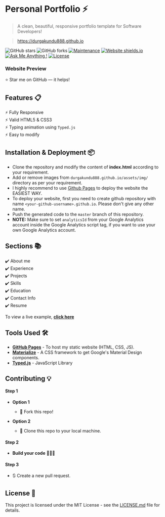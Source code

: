 # Personal Portfolio ⚡️ 
> A clean, beautiful, responsive portfolio template for Software Developers!

> https://durgakundu888.github.io

![GitHub stars](https://img.shields.io/github/stars/durgakundu888/durgakundu888.github.io) 
![GitHub forks](https://img.shields.io/github/forks/durgakundu888/durgakundu888.github.io)
[![Maintenance](https://img.shields.io/badge/maintained-yes-green.svg)](https://github.com/durgakundu888/durgakundu888.github.io/commits/master)
[![Website shields.io](https://img.shields.io/badge/website-up-yellow)](http://durgakundu888.github.io/)
[![Ask Me Anything !](https://img.shields.io/badge/ask%20me-linkedin-1abc9c.svg)](https://www.linkedin.com/in/durgakundu/)
[![License](http://img.shields.io/:license-mit-blue.svg?style=flat-square)](http://badges.mit-license.org)

### Website Preview
<!-- <p align="center"> 
  <kbd>
    <a href="https://durgakundu888.github.io" target="_blank"><img src="">
  </a>
  </kbd>
</p> -->

:star: Star me on GitHub — it helps!

## Features 📋
⚡️ Fully Responsive\
⚡️ Valid HTML5 & CSS3\
⚡️ Typing animation using `Typed.js`\
⚡️ Easy to modify

## Installation & Deployment 📦
- Clone the repository and modify the content of <b>index.html</b> according to your requirement.
- Add or remove images from `durgakundu888.github.io/assets/img/` directory as per your requirement.
- I highly recommend to use [Github Pages](https://create-react-app.dev/docs/deployment/#github-pages) to deploy the website the EASIEST WAY.
- To deploy your website, first you need to create github repository with name `<your-github-username>.github.io`. Please don't give any other name.
- Push the generated code to the `master` branch of this repository.
- <b>NOTE:</b> Make sure to set `analyticsId` from your Google Analytics account inside the Google Analytics script tag, if you want to use your own Google Analytics account.

## Sections 📚
✔️ About me\
✔️ Experience\
✔️ Projects \
✔️ Skills \
✔️ Education\
✔️ Contact Info\
✔️ Resume

To view a live example, **[click here](https://durgakundu888.github.io/)**

## Tools Used 🛠️
* [<b>GitHub Pages</b>](https://create-react-app.dev/docs/deployment/#github-pages) - To host my static website (HTML, CSS, JS).
* [<b>Materialize</b>](https://materializecss.com/) - A CSS framework to get Google's Material Design components.
* [<b>Typed.js</b>](https://mattboldt.com/demos/typed-js/) - JavaScript Library

## Contributing 💡
#### Step 1

- **Option 1**
    - 🍴 Fork this repo!

- **Option 2**
    - 👯 Clone this repo to your local machine.


#### Step 2

- **Build your code** 🔨🔨🔨

#### Step 3

- 🔃 Create a new pull request.

## License 📄
This project is licensed under the MIT License - see the [LICENSE.md](./LICENSE) file for details.
